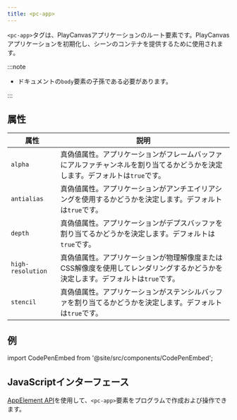 ```yaml
---
title: <pc-app>
---
```


`<pc-app>`タグは、PlayCanvasアプリケーションのルート要素です。PlayCanvasアプリケーションを初期化し、シーンのコンテナを提供するために使用されます。

:::note

* ドキュメントの`body`要素の子孫である必要があります。

:::

## 属性

<div className="nowrap-first-col">

| 属性 | 説明 |
| --- | --- |
| `alpha` | 真偽値属性。アプリケーションがフレームバッファにアルファチャンネルを割り当てるかどうかを決定します。デフォルトは`true`です。 |
| `antialias` | 真偽値属性。アプリケーションがアンチエイリアシングを使用するかどうかを決定します。デフォルトは`true`です。 |
| `depth` | 真偽値属性。アプリケーションがデプスバッファを割り当てるかどうかを決定します。デフォルトは`true`です。 |
| `high-resolution` | 真偽値属性。アプリケーションが物理解像度またはCSS解像度を使用してレンダリングするかどうかを決定します。デフォルトは`true`です。 |
| `stencil` | 真偽値属性。アプリケーションがステンシルバッファを割り当てるかどうかを決定します。デフォルトは`true`です。 |

</div>

## 例

import CodePenEmbed from '@site/src/components/CodePenEmbed';

<CodePenEmbed id="JoPvXjO" title="<pc-app> example" />

## JavaScriptインターフェース

[AppElement API](https://api.playcanvas.com/classes/EngineWebComponents.AppElement.html)を使用して、`<pc-app>`要素をプログラムで作成および操作できます。
